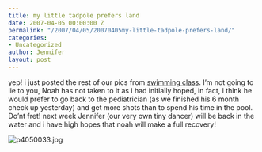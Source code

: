 ```yaml
---
title: my little tadpole prefers land
date: 2007-04-05 00:00:00 Z
permalink: "/2007/04/05/20070405my-little-tadpole-prefers-land/"
categories:
- Uncategorized
author: Jennifer
layout: post
---
```


yep! i just posted the rest of our pics from [swimming class](http://www.flickr.com/photos/jenniferandJennifers_photos/sets/72157600049893183/ "swimming class"). I&#8217;m not going to lie to you, Noah has not taken to it as i had initially hoped, in fact, i think he would prefer to go back to the pediatrician (as we finished his 6 month check up yesterday) and get more shots than to spend his time in the pool. Do&#8217;nt fret! next week Jennifer (our very own tiny dancer) will be back in the water and i have high hopes that noah will make a full recovery!

<img id="image157" alt="p4050033.jpg" src="/teamelam/assets/images/my-little-tadpole-prefers-land/1175848449000-missing.jpg" />
